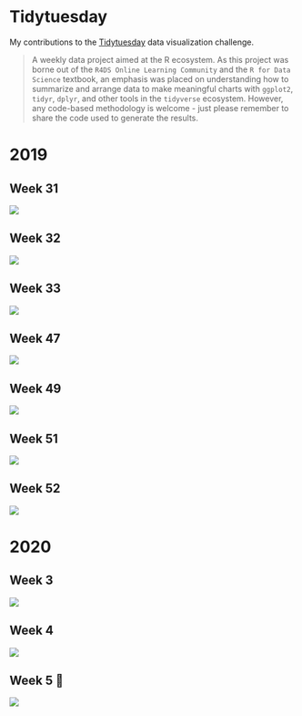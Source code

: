 # Tidytuesday

My contributions to the [Tidytuesday](https://github.com/rfordatascience/tidytuesday) data visualization challenge.

> A weekly data project aimed at the R ecosystem. As this project was borne out of the `R4DS Online Learning Community` and the `R for Data Science` textbook, an emphasis was placed on understanding how to summarize and arrange data to make meaningful charts with `ggplot2`, `tidyr`, `dplyr`, and other tools in the `tidyverse` ecosystem. However, any code-based methodology is welcome - just please remember to share the code used to generate the results.


# 2019

## Week 31

![](graphs/tidytuesday_2019_week31.png)

## Week 32

![](graphs/tidytuesday_2019_week32.png)

## Week 33

![](graphs/tidytuesday_2019_week33.png)

## Week 47

![](graphs/tidytuesday_2019_week47.png)

## Week 49

![](graphs/tidytuesday_2019_week49.png)

## Week 51

![](graphs/tidytuesday_2019_week51.png)

## Week 52

![](graphs/tidytuesday_2019_week52.png)

# 2020

## Week 3

![](graphs/tidytuesday_2020_week03.png)

## Week 4

![](graphs/tidytuesday_2020_week04.png)

## Week 5 :evergreen_tree:

![](graphs/tidytuesday_2020_week05.png)
